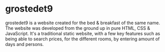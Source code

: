 # grostedet9
grostedet9 is a website created for the bed & breakfast of the same name. The website was developed from the ground up in pure HTML, CSS & JavaScript. It's a traditional static website, with a few key features such as being able to search prices, for the different rooms, by entering amount of days and persons.
